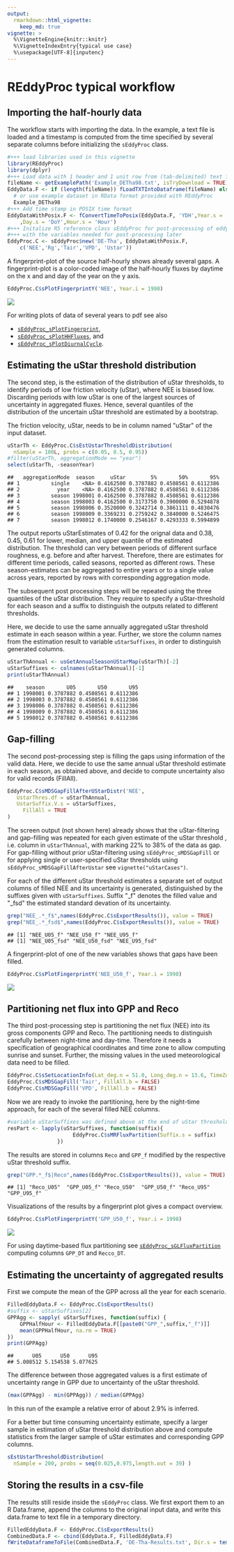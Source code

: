 ```yaml
---
output: 
  rmarkdown::html_vignette:
    keep_md: true
vignette: >
  %\VignetteEngine{knitr::knitr}
  %\VignetteIndexEntry{typical use case}
  %\usepackage[UTF-8]{inputenc}
---
```







# REddyProc typical workflow

## Importing the half-hourly data
The workflow starts with importing the data. In the example, a text file is 
loaded and a timestamp is computed from the time specified by several separate 
columns before initializing the `sEddyProc` class.


```r
#+++ load libraries used in this vignette
library(REddyProc)
library(dplyr)
#+++ Load data with 1 header and 1 unit row from (tab-delimited) text file
fileName <- getExamplePath('Example_DETha98.txt', isTryDownload = TRUE)
EddyData.F <- if (length(fileName)) fLoadTXTIntoDataframe(fileName) else
  # or use example dataset in RData format provided with REddyProc
  Example_DETha98
#+++ Add time stamp in POSIX time format
EddyDataWithPosix.F <- fConvertTimeToPosix(EddyData.F, 'YDH',Year.s = 'Year'
    ,Day.s = 'DoY',Hour.s = 'Hour')
#+++ Initalize R5 reference class sEddyProc for post-processing of eddy data
#+++ with the variables needed for post-processing later
EddyProc.C <- sEddyProc$new('DE-Tha', EddyDataWithPosix.F, 
	c('NEE','Rg','Tair','VPD', 'Ustar'))
```



A fingerprint-plot of the source half-hourly shows already several gaps.
A fingerprint-plot is a color-coded image of the half-hourly fluxes by daytime 
on the x and and day of the year on the y axis. 

```r
EddyProc.C$sPlotFingerprintY('NEE', Year.i = 1998)
```

![](useCase_files/figure-html/unnamed-chunk-3-1.png)<!-- -->

For writing plots of data of several years to pdf see also

* [`sEddyProc_sPlotFingerprint`](../html/sEddyProc_sPlotFingerprint.html),
* [`sEddyProc_sPlotHHFluxes`](../html/sEddyProc_sPlotHHFluxes.html), and
* [`sEddyProc_sPlotDiurnalCycle`](../html/sEddyProc_sPlotDiurnalCycle.html).

## Estimating the uStar threshold distribution
The second step, is the estimation of the  distribution of uStar thresholds, to
identify periods of low friction velocity (uStar), where NEE is biased low. 
Discarding periods with low uStar is one of the largest sources of uncertainty 
in aggregated fluxes. Hence, several quantiles of the distribution of 
the uncertain uStar threshold are estimated by a bootstrap.

The friction velocity, uStar, needs to be in column named "uStar" of the input 
dataset.


```r
uStarTh <- EddyProc.C$sEstUstarThresholdDistribution(
  nSample = 100L, probs = c(0.05, 0.5, 0.95)) 
#filter(uStarTh, aggregationMode == "year")
select(uStarTh, -seasonYear)
```

```
##   aggregationMode  season     uStar        5%       50%       95%
## 1          single    <NA> 0.4162500 0.3787882 0.4508561 0.6112386
## 2            year    <NA> 0.4162500 0.3787882 0.4508561 0.6112386
## 3          season 1998001 0.4162500 0.3787882 0.4508561 0.6112386
## 4          season 1998003 0.4162500 0.3173750 0.3900000 0.5294878
## 5          season 1998006 0.3520000 0.3242714 0.3861111 0.4830476
## 6          season 1998009 0.3369231 0.2759242 0.3840000 0.5246475
## 7          season 1998012 0.1740000 0.2546167 0.4293333 0.5994899
```


The output reports uStarEstimates of 0.42 for 
the orignal data and 0.38, 0.45, 0.61 for lower, median, 
and upper quantile of the estimated distribution. The threshold can very between
periods of different surface roughness, e.g. before and after harvest.
Therefore, there are estimates for different time periods, called seasons, reported
as different rows. These season-estimates can be aggregated to entire years or to
a single value across years, reported by rows with corresponding aggregation mode.

The subsequent post processing steps will be repeated using the three quantiles of 
the uStar distribution. They require to specify a uStar-threshold for each 
season and a suffix to distinguish the outputs related to different thresholds.

Here, we decide to use the same annually aggregated uStar threshold estimate 
in each season within a year. Further, we store the column names from the 
estimation result to variable `uStarSuffixes`, in order to distinguish 
generated columns.

```r
uStarThAnnual <- usGetAnnualSeasonUStarMap(uStarTh)[-2]
uStarSuffixes <- colnames(uStarThAnnual)[-1]
print(uStarThAnnual)
```

```
##    season       U05       U50       U95
## 1 1998001 0.3787882 0.4508561 0.6112386
## 2 1998003 0.3787882 0.4508561 0.6112386
## 3 1998006 0.3787882 0.4508561 0.6112386
## 4 1998009 0.3787882 0.4508561 0.6112386
## 5 1998012 0.3787882 0.4508561 0.6112386
```

## Gap-filling
The second post-processing step is filling the gaps using information of the 
valid data. Here, we decide to use the same annual uStar threshold estimate 
in each season, as obtained above, and decide to compute uncertainty also 
for valid records (FillAll). 


```r
EddyProc.C$sMDSGapFillAfterUStarDistr('NEE',
   UstarThres.df = uStarThAnnual,
   UstarSuffix.V.s = uStarSuffixes,
	 FillAll = TRUE
)
```

The screen output (not shown here) already shows that the uStar-filtering and
gap-filling was repeated for each given estimate of the uStar threshold
, i.e. column in 
`uStarThAnnual`, with marking 22% to 38% of the data as gap. 
For gap-filling without prior uStar-filtering using `sEddyProc_sMDSGapFill`
or for applying single or user-specified uStar thresholds using 
`sEddyProc_sMDSGapFillAfterUstar`
see `vignette("uStarCases")`.

For each of the different uStar threshold estimates
a separate set of output columns of filled NEE and its 
uncertainty is generated, distinguished by the suffixes given with 
`uStarSuffixes`. Suffix "_f" denotes the filled value and "_fsd" the 
estimated standard devation of its uncertainty.


```r
grep("NEE_.*_f$",names(EddyProc.C$sExportResults()), value = TRUE)
grep("NEE_.*_fsd$",names(EddyProc.C$sExportResults()), value = TRUE)
```

```
## [1] "NEE_U05_f" "NEE_U50_f" "NEE_U95_f"
## [1] "NEE_U05_fsd" "NEE_U50_fsd" "NEE_U95_fsd"
```

A fingerprint-plot of one of the new variables shows that gaps have been filled.

```r
EddyProc.C$sPlotFingerprintY('NEE_U50_f', Year.i = 1998)
```

![](useCase_files/figure-html/fpNEEOrig-1.png)<!-- -->



## Partitioning net flux into GPP and Reco

The third post-processing step is partitioning the net flux (NEE) into its gross 
components GPP and Reco.
The partitioning needs to distinguish carefully between night-time and day-time. 
Therefore it needs a specification of geographical coordinates and time zone 
to allow computing sunrise and sunset. Further, the missing values in the 
used meteorological data need to be filled. 

```r
EddyProc.C$sSetLocationInfo(Lat_deg.n = 51.0, Long_deg.n = 13.6, TimeZone_h.n = 1)  
EddyProc.C$sMDSGapFill('Tair', FillAll.b = FALSE)     
EddyProc.C$sMDSGapFill('VPD', FillAll.b = FALSE)     
```

Now we are ready to invoke the partitioning, here by the night-time approach, 
for each of the several filled NEE columns.

```r
#variable uStarSuffixes was defined above at the end of uStar threshold estimation
resPart <- lapply(uStarSuffixes, function(suffix){
					 EddyProc.C$sMRFluxPartition(Suffix.s = suffix)
				})
```



The results are stored in columns `Reco` and `GPP_f` modified by the respective 
uStar threshold suffix. 

```r
grep("GPP.*_f$|Reco",names(EddyProc.C$sExportResults()), value = TRUE)
```

```
## [1] "Reco_U05"  "GPP_U05_f" "Reco_U50"  "GPP_U50_f" "Reco_U95"  "GPP_U95_f"
```

Visualizations of the results by a fingerprint plot gives a compact overview. 

```r
EddyProc.C$sPlotFingerprintY('GPP_U50_f', Year.i = 1998)
```

![](useCase_files/figure-html/fingerPrintGPP-1.png)<!-- -->

For using daytime-based flux partitioning see [`sEddyProc_sGLFluxPartition`](../html/sEddyProc_sGLFluxPartition.html) 
computing columns `GPP_DT` and `Recco_DT`.

## Estimating the uncertainty of aggregated results

First we compute the mean of the GPP across all the year for each scenario.

```r
FilledEddyData.F <- EddyProc.C$sExportResults()
#suffix <- uStarSuffixes[2]
GPPAgg <- sapply( uStarSuffixes, function(suffix) {
	GPPHalfHour <- FilledEddyData.F[[paste0("GPP_",suffix,"_f")]]
	mean(GPPHalfHour, na.rm = TRUE)
})
print(GPPAgg)
```

```
##      U05      U50      U95 
## 5.008512 5.154538 5.077625
```

The difference between those aggregated values is a first estimate of 
uncertainty range in GPP due to uncertainty of the uStar threshold.

```r
(max(GPPAgg) - min(GPPAgg)) / median(GPPAgg) 
```
In this run of the example a relative error of about 2.9% is inferred.

For a better but time consuming uncertainty estimate, specify a larger sample 
in estimation of uStar threshold distribution above and compute statistics 
from the larger sample of uStar estimates and corresponding GPP columns.

```r
sEstUstarThresholdDistribution( 
  nSample = 200, probs = seq(0.025,0.975,length.out = 39) )
```

## Storing the results in a csv-file

The results still reside inside the `sEddyProc` class. 
We first export them to an R Data.frame, append the columns to the original 
input data, and write this data.frame to text file in a temporary directory.

```r
FilledEddyData.F <- EddyProc.C$sExportResults()
CombinedData.F <- cbind(EddyData.F, FilledEddyData.F)
fWriteDataframeToFile(CombinedData.F, 'DE-Tha-Results.txt', Dir.s = tempdir())
```



